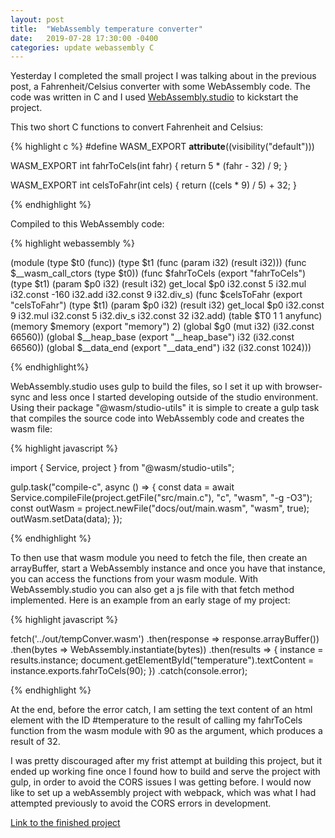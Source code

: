 ```yaml
---
layout: post
title:  "WebAssembly temperature converter"
date:   2019-07-28 17:30:00 -0400
categories: update webassembly C
---
```


Yesterday I completed the small project I was talking about in the previous post, a Fahrenheit/Celsius converter with some WebAssembly code. The code was written in C and I used [WebAssembly.studio](https://webassembly.studio/) to kickstart the project.

This two short C functions to convert Fahrenheit and Celsius:

{% highlight c %}
#define WASM_EXPORT __attribute__((visibility("default")))

WASM_EXPORT
int fahrToCels(int fahr)
{
  return 5 * (fahr - 32) / 9;
}

WASM_EXPORT
int celsToFahr(int cels)
{
  return ((cels * 9) / 5) + 32;
}

{% endhighlight %}

Compiled to this WebAssembly code:

{% highlight webassembly %}

(module
  (type $t0 (func))
  (type $t1 (func (param i32) (result i32)))
  (func $__wasm_call_ctors (type $t0))
  (func $fahrToCels (export "fahrToCels") (type $t1) (param $p0 i32) (result i32)
    get_local $p0
    i32.const 5
    i32.mul
    i32.const -160
    i32.add
    i32.const 9
    i32.div_s)
  (func $celsToFahr (export "celsToFahr") (type $t1) (param $p0 i32) (result i32)
    get_local $p0
    i32.const 9
    i32.mul
    i32.const 5
    i32.div_s
    i32.const 32
    i32.add)
  (table $T0 1 1 anyfunc)
  (memory $memory (export "memory") 2)
  (global $g0 (mut i32) (i32.const 66560))
  (global $__heap_base (export "__heap_base") i32 (i32.const 66560))
  (global $__data_end (export "__data_end") i32 (i32.const 1024)))

{% endhighlight%}

WebAssembly.studio uses gulp to build the files, so I set it up with browser-sync and less once I started developing outside of the studio environment. Using their package "@wasm/studio-utils" it is simple to create a gulp task that compiles the source code into WebAssembly code and creates the wasm file:

{% highlight javascript %}

import { Service, project } from "@wasm/studio-utils";

gulp.task("compile-c", async () => {
  const data = await Service.compileFile(project.getFile("src/main.c"), "c", "wasm", "-g -O3");
  const outWasm = project.newFile("docs/out/main.wasm", "wasm", true);
  outWasm.setData(data);
});

{% endhighlight %}

To then use that wasm module you need to fetch the file, then create an arrayBuffer, start a WebAssembly instance and once you have that instance, you can access the functions from your wasm module. With WebAssembly.studio you can also get a js file with that fetch method implemented. Here is an example from an early stage of my project:

{% highlight javascript %}

fetch('../out/tempConver.wasm')
  .then(response => response.arrayBuffer())
  .then(bytes => WebAssembly.instantiate(bytes))
  .then(results => {
    instance = results.instance;
    document.getElementById("temperature").textContent = instance.exports.fahrToCels(90);
  })
  .catch(console.error);

{% endhighlight %}

At the end, before the error catch, I am setting the text content of an html element with the ID #temperature to the result of calling my fahrToCels function from the wasm module with 90 as the argument, which produces a result of 32.

I was pretty discouraged after my frist attempt at building this project, but it ended up working fine once I found how to build and serve the project with gulp, in order to avoid the CORS issues I was getting before. I would now like to set up a webAssembly project with webpack, which was what I had attempted previously to avoid the CORS errors in development.

[Link to the finished project](https://didacbigorda.com/fahrToCelsWasm)

